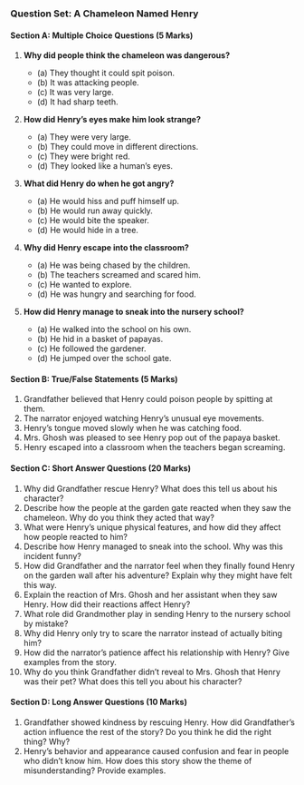 ### Question Set: **A Chameleon Named Henry**

 #### **Section A: Multiple Choice Questions** (5 Marks)

1. **Why did people think the chameleon was dangerous?**  
   - (a) They thought it could spit poison.  
   - (b) It was attacking people.  
   - (c) It was very large.  
   - (d) It had sharp teeth.  

2. **How did Henry’s eyes make him look strange?**  
   - (a) They were very large.  
   - (b) They could move in different directions.  
   - (c) They were bright red.  
   - (d) They looked like a human’s eyes.  

3. **What did Henry do when he got angry?**  
   - (a) He would hiss and puff himself up.  
   - (b) He would run away quickly.  
   - (c) He would bite the speaker.  
   - (d) He would hide in a tree.  

4. **Why did Henry escape into the classroom?**  
   - (a) He was being chased by the children.  
   - (b) The teachers screamed and scared him.  
   - (c) He wanted to explore.  
   - (d) He was hungry and searching for food.  

5. **How did Henry manage to sneak into the nursery school?**  
   - (a) He walked into the school on his own.  
   - (b) He hid in a basket of papayas.  
   - (c) He followed the gardener.  
   - (d) He jumped over the school gate.

 #### **Section B: True/False Statements** (5 Marks)

1. Grandfather believed that Henry could poison people by spitting at them.  
2. The narrator enjoyed watching Henry’s unusual eye movements.  
3. Henry’s tongue moved slowly when he was catching food.  
4. Mrs. Ghosh was pleased to see Henry pop out of the papaya basket.  
5. Henry escaped into a classroom when the teachers began screaming.

 #### **Section C: Short Answer Questions** (20 Marks)

1. Why did Grandfather rescue Henry? What does this tell us about his character?
2. Describe how the people at the garden gate reacted when they saw the chameleon. Why do you think they acted that way?
3. What were Henry’s unique physical features, and how did they affect how people reacted to him?
4. Describe how Henry managed to sneak into the school. Why was this incident funny?
5. How did Grandfather and the narrator feel when they finally found Henry on the garden wall after his adventure? Explain why they might have felt this way.
6. Explain the reaction of Mrs. Ghosh and her assistant when they saw Henry. How did their reactions affect Henry?
7. What role did Grandmother play in sending Henry to the nursery school by mistake?
8. Why did Henry only try to scare the narrator instead of actually biting him?
9. How did the narrator’s patience affect his relationship with Henry? Give examples from the story.
10. Why do you think Grandfather didn’t reveal to Mrs. Ghosh that Henry was their pet? What does this tell you about his character?

 #### **Section D: Long Answer Questions** (10 Marks)

1. Grandfather showed kindness by rescuing Henry. How did Grandfather’s action influence the rest of the story? Do you think he did the right thing? Why?  
2. Henry’s behavior and appearance caused confusion and fear in people who didn’t know him. How does this story show the theme of misunderstanding? Provide examples.  
